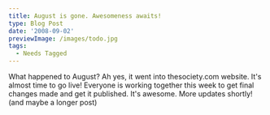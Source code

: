 ```yaml
---
title: August is gone. Awesomeness awaits!
type: Blog Post
date: '2008-09-02'
previewImage: /images/todo.jpg
tags:
  - Needs Tagged
---
```

What happened to August? Ah yes, it went into thesociety.com website. It's almost time to go live! Everyone is working together this week to get final changes made and get it published. It's awesome. More updates shortly! (and maybe a longer post)
